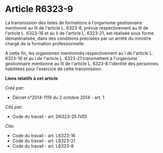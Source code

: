 # Article R6323-9

La transmission des listes de formations à l'organisme gestionnaire mentionné au III de l'article L. 6323-8, prévue
respectivement au III de l'article L. 6323-16 et au II de l'article L. 6323-21, est réalisée sous forme dématérialisée, dans
des conditions précisées par un arrêté du ministre chargé de la formation professionnelle. 

A cette fin, les organismes mentionnés respectivement au I de l'article L. 6323-16 et au I de l'article L. 6323-21
transmettent à l'organisme gestionnaire mentionné au III de l'article L. 6323-8 l'identité des personnes habilitées pour
l'exercice de cette transmission.

**Liens relatifs à cet article**

_Créé par_:

  - Décret n°2014-1119 du 2 octobre 2014 - art. 1

_Cité par_:

  - Code du travail - art. D6323-25 (VD)

_Cite_:

  - Code du travail - art. L6323-16
  - Code du travail - art. L6323-21
  - Code du travail - art. L6323-8
